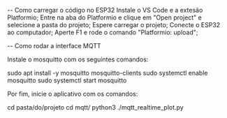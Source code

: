 -- Como carregar o código no ESP32
Instale o VS Code e a extesão Platformio;
Entre na aba do Platformio e clique em "Open project" e selecione a pasta do projeto;
Espere carregar o projeto;
Conecte o ESP32 ao computador;
Aperte F1 e rode o comando "Platformio: upload";


-- Como rodar a interface MQTT

Instale o mosquitto com os seguintes comandos:

sudo apt install -y mosquitto mosquitto-clients
sudo systemctl enable mosquitto
sudo systemctl start mosquitto

Por fim, inicie o aplicativo com os comandos:

cd pasta/do/projeto
cd mqtt/
python3 ./mqtt_realtime_plot.py
